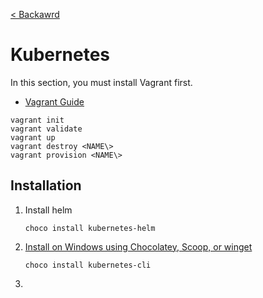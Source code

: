 [< Backawrd](../README.md)

# Kubernetes

In this section, you must install Vagrant first.

- [Vagrant Guide](../vagrant/README.md)

```shell
vagrant init
vagrant validate
vagrant up
vagrant destroy <NAME\>
vagrant provision <NAME\>
```

## Installation

1. Install helm
    ```shell
    choco install kubernetes-helm
    ```
2. [Install on Windows using Chocolatey, Scoop, or winget](https://kubernetes.io/docs/tasks/tools/install-kubectl-windows/#install-nonstandard-package-tools)
    ```shell
    choco install kubernetes-cli
    ```
3. 